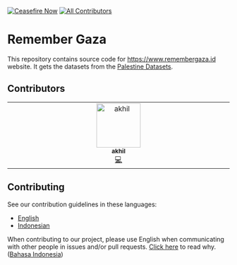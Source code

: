[![Ceasefire Now](https://badge.techforpalestine.org/default)](https://techforpalestine.org/learn-more)
[![All Contributors](https://img.shields.io/github/all-contributors/ariefrahmansyah/remembergaza?color=ee8449&style=flat-square)](#contributors)

# Remember Gaza

This repository contains source code for https://www.remembergaza.id website. It gets the datasets from the [Palestine Datasets](https://data.techforpalestine.org/).

## Contributors

<!-- ALL-CONTRIBUTORS-LIST:START - Do not remove or modify this section -->
<!-- prettier-ignore-start -->
<!-- markdownlint-disable -->
<table>
  <tbody>
    <tr>
      <td align="center" valign="top" width="14.28%"><a href="https://github.com/akhil0203"><img src="https://avatars.githubusercontent.com/u/101108396?v=4?s=100" width="100px;" alt="akhil"/><br /><sub><b>akhil</b></sub></a><br /><a href="#code-akhil0203" title="Code">💻</a></td>
    </tr>
  </tbody>
</table>

<!-- markdownlint-restore -->
<!-- prettier-ignore-end -->

<!-- ALL-CONTRIBUTORS-LIST:END -->

## Contributing

See our contribution guidelines in these languages:

- [English](CONTRIBUTING.md)
- [Indonesian](CONTRIBUTING_ID.md)

When contributing to our project, please use English when communicating with other people in issues and/or pull requests. [Click here](CONTRIBUTING.md#why-are-we-using-english-in-our-issues--prs) to read why. ([Bahasa Indonesia](CONTRIBUTING_ID.md#mengapa-kita-menggunakan-bahasa-inggris-dalam-menulis-issue-dan-pull-request))
